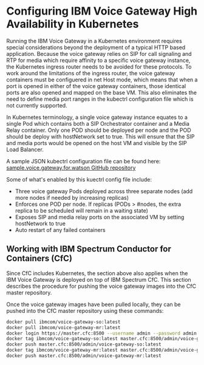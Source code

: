 # Configuring IBM Voice Gateway High Availability in Kubernetes
Running the IBM Voice Gateway in a Kubernetes environment requires special considerations beyond the deployment of a typical HTTP based application. Because the voice gateway relies on SIP for call signaling and RTP for media which require affinity to a specific voice gateway instance, the Kubernetes ingress router needs to be avoided for these protocols. To work around the limitations of the ingress router, the voice gateway containers must be configuered in net Host mode, which means that when a port is opened in either of the voice gateway containers, those identical ports are also opened and mapped on the base VM. This also eliminates the need to define media port ranges in the kubectrl configuration file which is not currently supported.

In Kubernetes terminology, a single voice gateway instance equates to a single Pod which contains both a SIP Orchestrator container and a Media Relay container. Only one POD should be deployed per node and the POD should be deploy with hostNetwork set to true. This will ensure that the SIP and media ports would be opened on the host VM and visible by the SIP Load Balancer.  

A sample JSON kubectrl configuration file can be found here: [sample.voice.gateway.for.watson GitHub repository](https://github.com/WASdev/sample.voice.gateway.for.watson/tree/master/kubernetes)

Some of what's enabled by this kuectrl config file include:

 - Three voice gateway Pods deployed across three separate nodes (add more nodes if needed by increasing replicas)
 - Enforces one POD per node. If replicas (PODs > #nodes, the extra replica to be scheduled will remain in a waiting state)
 - Exposes SIP and media relay ports on the associated VM by setting hostNetwork to true
 - Auto restart of any failed containers

## Working with IBM Spectrum Conductor for Containers (CfC)
Since CfC includes Kubernetes, the section above also applies when the IBM Voice Gateway is deployed on top of IBM Spectrum CfC. This section describes the procedure for pushing the voice gateway images into the CfC master repository.

Once the voice gateway images have been pulled locally, they can be pushed into the CfC master repository using these commands:

```bash
docker pull ibmcom/voice-gateway-so:latest 
docker pull ibmcom/voice-gateway-mr:latest
docker login https://master.cfc:8500 --username admin --password admin
docker tag ibmcom/voice-gateway-so:latest master.cfc:8500/admin/voice-gateway-so:latest
docker push master.cfc:8500/admin/voice-gateway-so:latest
docker tag ibmcom/voice-gateway-mr:latest master.cfc:8500/admin/voice-gateway-mr:latest
docker push master.cfc:8500/admin/voice-gateway-mr:latest
```  

